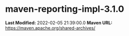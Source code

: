 # maven-reporting-impl-3.1.0

**Last Modified:** 2022-02-05 21:39:00.0
**Maven URL:** https://maven.apache.org/shared-archives/
